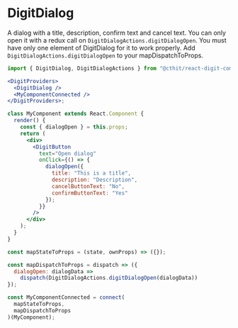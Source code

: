# DigitDialog

A dialog with a title, description, confirm text and cancel text. You can only open it with a redux call on `DigitDialogActions.digitDialogOpen`. You must have only one element of DigitDialog for it to work properly. Add `DigitDialogActions.digitDialogOpen` to your mapDispatchToProps.

```jsx
import { DigitDialog, DigitDialogActions } from "@cthit/react-digit-components";

<DigitProviders>
  <DigitDialog />
  <MyComponentConnected />
</DigitProviders>;

class MyComponent extends React.Component {
  render() {
    const { dialogOpen } = this.props;
    return (
      <div>
        <DigitButton
          text="Open dialog"
          onClick={() => {
            dialogOpen({
              title: "This is a title",
              description: "Description",
              cancelButtonText: "No",
              confirmButtonText: "Yes"
            });
          }}
        />
      </div>
    );
  }
}

const mapStateToProps = (state, ownProps) => ({});

const mapDispatchToProps = dispatch => ({
  dialogOpen: dialogData =>
    dispatch(DigitDialogActions.digitDialogOpen(dialogData))
});

const MyComponentConnected = connect(
  mapStateToProps,
  mapDispatchToProps
)(MyComponent);
```
